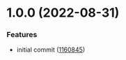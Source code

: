 # 1.0.0 (2022-08-31)


### Features

* initial commit ([1160845](https://github.com/garredow/onyx-keys/commit/11608452cd753a9c0875110dc060a10a8fdc98f6))
